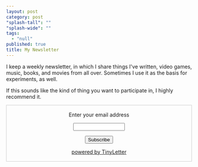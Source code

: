 ```yaml
---
layout: post
category: post
"splash-tall": ""
"splash-wide": ""
tags: 
  - "null"
published: true
title: My Newsletter
---
```



I keep a weekly newsletter, in which I share things I've written, video games, music, books, and movies from all over. Sometimes I use it as the basis for experiments, as well. 

If this sounds like the kind of thing you want to participate in, I highly recommend it. 

 <form style="border:1px solid #ccc;padding:3px;text-align:center;" action="https://tinyletter.com/ajroach42" method="post" target="popupwindow" onsubmit="window.open('https://tinyletter.com/ajroach42', 'popupwindow', 'scrollbars=yes,width=800,height=600');return true"><p><label for="tlemail">Enter your email address</label></p><p><input type="text" style="width:140px" name="email" id="tlemail" /></p><input type="hidden" value="1" name="embed"/><input type="submit" value="Subscribe" /><p><a href="https://tinyletter.com" target="_blank">powered by TinyLetter</a></p></form>
